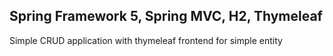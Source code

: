 ## Spring Framework 5, Spring MVC, H2, Thymeleaf

Simple CRUD application with thymeleaf frontend for simple
entity